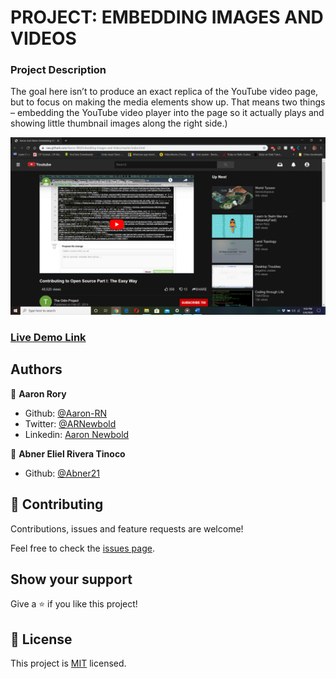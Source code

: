 # PROJECT: EMBEDDING IMAGES AND VIDEOS
### Project Description
The goal here isn’t to produce an exact replica of the YouTube video page, but to focus on making the media elements show up.
That means two things – embedding the YouTube video player into the page so it actually plays and showing little thumbnail images 
along the right side.)

![](./screenshot.png)
### [Live Demo Link](https://raw.githack.com/Aaron-RN/Embedding-Images-and-Video/master/index.html)

## Authors

👤 **Aaron Rory**

- Github: [@Aaron-RN](https://github.com/Aaron-RN)
- Twitter: [@ARNewbold](https://twitter.com/ARNewbold)
- Linkedin: [Aaron Newbold](https://www.linkedin.com/in/aaron-newbold-1b9233187/)

👤 **Abner Eliel Rivera Tinoco**

- Github: [@Abner21](https://github.com/Abner21)


## 🤝 Contributing

Contributions, issues and feature requests are welcome!

Feel free to check the [issues page](issues/).

## Show your support

Give a ⭐️ if you like this project!

## 📝 License

This project is [MIT](lic.url) licensed.
